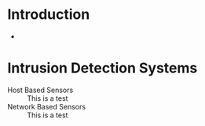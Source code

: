 Introduction
============
* 

Intrusion Detection Systems
===========================
<d1>
    <dt>Host Based Sensors</dt>
        <dd>This is a test</dd>
    <dt>Network Based Sensors</dt>
        <dd>This is a test</dd>
</d1>


